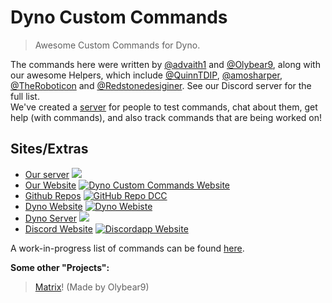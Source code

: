 # Dyno Custom Commands

> Awesome Custom Commands for Dyno.

The commands here were written by [@advaith1](https://github.com/advaith1) and [@Olybear9](https://github.com/Olybear9), along with our awesome Helpers, which include [@QuinnTDIP](https://github.com/quinntdip),  [@amosharper](https://github.com/amosharper), [@TheRoboticon](https://github.com/TheRoboticon) and [@Redstonedesiginer](https://github.com/redstonedesigner). See our Discord server for the full list.  
We've created a [server](https://discord.gg/D3K3Fqz) for people to test commands, chat about them, get help (with commands), and also track commands that are being worked on!  

## Sites/Extras
* [Our server](https://discord.gg/D3K3Fqz) [<img src="https://discordapp.com/api/guilds/333058206198661132/widget.png">](https://discord.gg/D3K3Fqz)
* [Our Website](https://dynocc.tk) [![Dyno Custom Commands Website](https://img.shields.io/badge/Website-DCC-337fd5.svg)](https://dynocc.tk)
* [Github Repos](https://github.com/DynoCC) [![GitHub Repo DCC](https://img.shields.io/badge/GitHub-DCC-337fd5.svg)](https://github.com/DynoCC)
* [Dyno Website](https://dynobot.net) [![Dyno Webiste](https://img.shields.io/badge/Website-Dyno-337fd5.svg)](https://dynobot.net)
* [Dyno Server](https://discord.gg/dyno) [<img src="https://discordapp.com/api/guilds/203039963636301824/widget.png">](https://discord.gg/dyno)
* [Discord Website](https://discordapp.com) [![Discordapp Website](https://img.shields.io/badge/Website-Discordapp-7289da.svg)](https://discordapp.com)

A work-in-progress list of commands can be found [here](https://dynocc.tk/Command%20List).

**Some other "Projects":**
> [Matrix](https://dynocc.tk/bored)! (Made by Olybear9)
